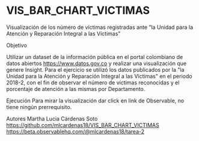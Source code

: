 # VIS_BAR_CHART_VICTIMAS
Visualización de los número de víctimas registradas ante "la Unidad para la Atención y Reparación Integral a las Víctimas"

Objetivo

Utilizar un dataset de la información pública en el portal colombiano de datos abiertos https://www.datos.gov.co y realizar una visualización que genere Insight. Para el ejercicio se utilizó los datos publicados por la "la Unidad para la Atención y Reparación Integral a las Víctimas" en el periodo 2018-2, con el fin de observar el número de víctimas reconocidas y el porcentaje de atención a las mismas por Departamento.

Ejecución
Para mirar la visualización dar click en link de Observable, no tiene ningún prerrequisito.

Autores
Martha Lucia Cárdenas Soto   https://github.com/mlcardenas18/VIS_BAR_CHART_VICTIMAS https://beta.observablehq.com/@mlcardenas18/tarea-2 



